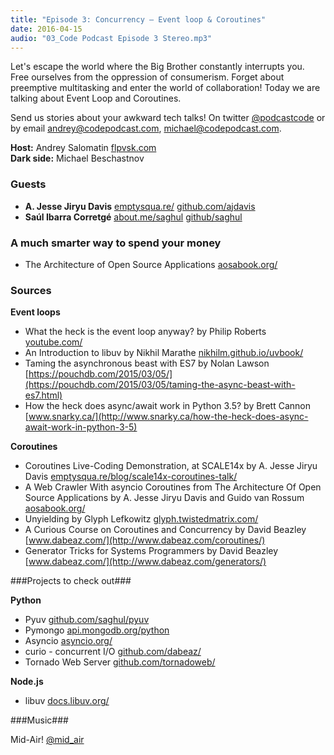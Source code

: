 ```yaml
---
title: "Episode 3: Concurrency – Event loop & Coroutines"
date: 2016-04-15
audio: "03_Code Podcast Episode 3 Stereo.mp3"
---
```


Let's escape the world where the Big Brother constantly interrupts you. Free
ourselves from the oppression of consumerism. Forget about preemptive
multitasking and enter the world of collaboration! Today we are talking about
Event Loop and Coroutines.

Send us stories about your awkward tech talks! On twitter
[@podcastcode](https://twitter.com/podcastcode) or by email
[andrey@codepodcast.com](mailto:andrey@codepodcast.com),
[michael@codepodcast.com](mailto:michael@codepodcast.com).

**Host:** Andrey Salomatin [flpvsk.com](https://flpvsk.com)<br />
**Dark side:** Michael Beschastnov

### Guests ###

- **A. Jesse Jiryu Davis** [emptysqua.re/](https://emptysqua.re/blog/) [github.com/ajdavis](https://github.com/ajdavis)
- **Saúl Ibarra Corretgé** [about.me/saghul](https://about.me/saghul) [github/saghul](https://github.com/saghul)

### A much smarter way to spend your money ###

- The Architecture of Open Source Applications [aosabook.org/](http://aosabook.org/en/buy.html#vol1)

### Sources ###


**Event loops**
   * What the heck is the event loop anyway? by Philip Roberts [youtube.com/](https://www.youtube.com/watch?v=8aGhZQkoFbQ)
   * An Introduction to libuv by Nikhil Marathe [nikhilm.github.io/uvbook/](https://nikhilm.github.io/uvbook/)
   * Taming the asynchronous beast with ES7 by Nolan Lawson [https://pouchdb.com/2015/03/05/](https://pouchdb.com/2015/03/05/taming-the-async-beast-with-es7.html)
   * How the heck does async/await work in Python 3.5? by Brett Cannon [www.snarky.ca/](http://www.snarky.ca/how-the-heck-does-async-await-work-in-python-3-5)

**Coroutines**
   * Coroutines Live-Coding Demonstration, at SCALE14x by A. Jesse Jiryu Davis [emptysqua.re/blog/scale14x-coroutines-talk/](https://emptysqua.re/blog/scale14x-coroutines-talk/)
   * A Web Crawler With asyncio Coroutines from The Architecture Of Open Source Applications by A. Jesse Jiryu Davis and Guido van Rossum [aosabook.org/](http://aosabook.org/en/500L/a-web-crawler-with-asyncio-coroutines.html)
   * Unyielding by Glyph Lefkowitz [glyph.twistedmatrix.com/](https://glyph.twistedmatrix.com/2014/02/unyielding.html)
   * A Curious Course on Coroutines and Concurrency by David Beazley [www.dabeaz.com/](http://www.dabeaz.com/coroutines/)
   * Generator Tricks for Systems Programmers by David Beazley [www.dabeaz.com/](http://www.dabeaz.com/generators/)


###Projects to check out###


**Python**
  * Pyuv [github.com/saghul/pyuv](https://github.com/saghul/pyuv)
  * Pymongo [api.mongodb.org/python](https://api.mongodb.org/python/current/index.html)
  * Asyncio [asyncio.org/](http://asyncio.org/)
  * curio - concurrent I/O [github.com/dabeaz/](https://github.com/dabeaz/curio)
  * Tornado Web Server [github.com/tornadoweb/](https://github.com/tornadoweb/tornado)

**Node.js**
  * libuv [docs.libuv.org/](http://docs.libuv.org/en/v1.x/)

###Music###

Mid-Air! [@mid_air](https://soundcloud.com/mid_air)

